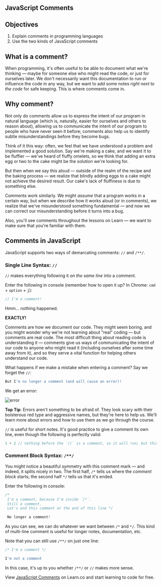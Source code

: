 JavaScript Comments
---

## Objectives

1. Explain comments in programming languages
2. Use the two kinds of JavaScript comments

## What is a comment?

When programming, it's often useful to be able to document what we're thinking — maybe for someone else who might read the code, or just for ourselves later. We don't necessarily want this documentation to run or influence the code in any way, but we want to add some notes _right next to the code_ for safe keeping. This is where comments come in.

## Why comment?

Not only do comments allow us to express the intent of our program in natural language (which is, naturally, easier for ourselves and others to reason about), allowing us to communicate the intent of our program to people who have never seen it before; comments also help us to identify subtle misunderstandings before they become bugs.

Think of it this way: often, we feel that we have understood a problem and implemented a good solution. Say we're making a cake, and we want it to be fluffier — we've heard of fluffy omelets, so we think that adding an extra egg or two to the cake might be the solution we're looking for.

But then when we say this aloud — outside of the realm of the recipe and the baking process — we realize that blindly adding eggs to a cake might not achieve the desired result. Our cake's lack of fluffiness is due to something else.

Comments work similarly. We might _assume_ that a program works in a certain way, but when we describe how it works aloud (or in comments), we realize that we've misunderstood something fundamental — and now we can correct our misunderstanding before it turns into a bug.

Also, you'll see comments throughout the lessons on Learn — we want to make sure that you're familiar with them.

## Comments in JavaScript

JavaScript supports two ways of demarcating comments: `//` and `/**/`.

### Single Line Syntax: `//`

`//` makes everything following it _on the same line_ into a comment.

Enter the following in console (remember how to open it up? In Chrome: `cmd` + `option` + `j`):

``` javascript
// I'm a comment!
```

Hmm... nothing happened.

**EXACTLY!**

Comments are how we document our code. They might seem boring, and you might wonder why we're not learning about "real" coding — but comments are real code. The most difficult thing about reading code is understanding it — comments give us ways of communicating the intent of our code to anyone who might read it (including ourselves after some time away from it), and so they serve a vital function for helping others understand our code.

What happens if we make a mistake when entering a comment? Say we forget the `//`:

``` javascript
But I'm no longer a comment (and will cause an error)!
```

We get an error:

![error](https://curriculum-content.s3.amazonaws.com/skills-based-js/comment_error.png)

**Top Tip**: Errors aren't something to be afraid of. They look scary with their boisterous red type and aggressive names, but they're here to help us. We'll learn more about errors and how to use them as we go through the course.

`//` is useful for short notes. It's good practice to give a comment its own line, even though the following is perfectly valid:

``` javascript
1 + 2 // nothing before the `//` is a comment, so it will run; but this comment is just fine -- by the way, the answer is 3
```

### Comment Block Syntax: `/**/`

You might notice a beautiful symmetry with this comment mark — and indeed, it splits nicely in two. The first half, `/*` tells us where the _comment block_ starts; the second half `*/` tells us that it's ended.

Enter the following in console:

```javascript
/*
 I'm a comment, because I'm inside `/*`.
 Still a comment.
 Let's end this comment at the end of this line */

 No longer a comment!
```

As you can see, we can do whatever we want between `/*` and `*/`. This kind of multi-line comment is useful for longer notes, documentation, etc.

Note that you can still use `/**/` on just one line:

``` javascript
/* I'm a comment */

I'm not a comment
```

In this case, it's up to you whether `/**/` or `//` makes more sense.

<p class='util--hide'>View <a href='https://learn.co/lessons/javascript-comments'>JavaScript Comments</a> on Learn.co and start learning to code for free.</p>
